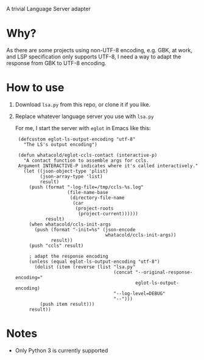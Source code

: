 A trivial Language Server adapter

# Why?

As there are some projects using non-UTF-8 encoding, e.g. GBK, at work,
and LSP specification only supports UTF-8, I need a way to adapt the response
from GBK to UTF-8 encoding.

# How to use

1. Download `lsa.py` from this repo, or clone it if you like.
2. Replace whatever language server you use with `lsa.py`

   For me, I start the server with `eglot` in Emacs like this:

        (defcustom eglot-ls-output-encoding "utf-8"
          "The LS's output encoding")

        (defun whatacold/eglot-ccls-contact (interactive-p)
          "A contact function to assemble args for ccls.
        Argument INTERACTIVE-P indicates where it's called interactively."
          (let ((json-object-type 'plist)
                (json-array-type 'list)
                result)
            (push (format "-log-file=/tmp/ccls-%s.log"
                          (file-name-base
                           (directory-file-name
                            (car
                             (project-roots
                              (project-current))))))
                  result)
            (when whatacold/ccls-init-args
              (push (format "-init=%s" (json-encode
                                        whatacold/ccls-init-args))
                    result))
            (push "ccls" result)
        
            ; adapt the response encoding
            (unless (equal eglot-ls-output-encoding "utf-8")
              (dolist (item (reverse (list "lsa.py"
                                           (concat "--original-response-encoding="
                                                   eglot-ls-output-encoding)
                                           "--log-level=DEBUG"
                                           "--")))
                (push item result)))
            result))

# Notes

- Only Python 3 is currently supported